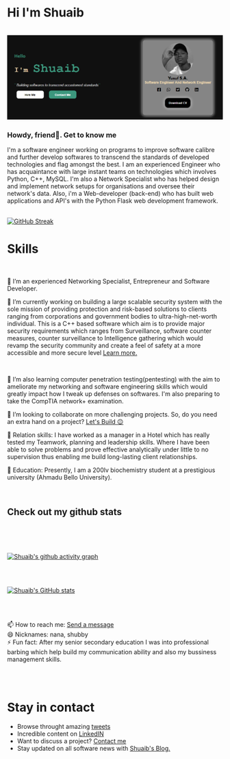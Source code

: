 <div><h1>Hi I'm Shuaib</h1></div>
</br>
</hr>
<img src="https://raw.githubusercontent.com/Yusuf-A-Shuaib/Yusuf-A-Shuaib/main/shuaib-banner.png" alt="Banner image of myself">
<!-- ![nana](../main/shuaib-banner.png) -->
</br>
</hr>
<div><h3>Howdy, friend👋. Get to know me</h3><div>
</hr>
I'm a software engineer working on programs to improve software calibre and further develop softwares to transcend the standards of developed technologies and flag amongst the best. I am an experienced Engineer who has acquaintance with large instant teams on technologies which involves Python, C++, MySQL. I'm also a Network Specialist who has helped design and implement network setups for organisations and oversee their network's data. Also, i'm a Web-developer (back-end) who has built web applications and API's with the Python Flask web development framework.
</br>
<!-- INTELLIGENCE CONSULTANCY</br>
Analytical and problem-solving skills -->
</br>
</hr>

[![GitHub Streak](http://github-readme-streak-stats.herokuapp.com?user=Yusuf-A-Shuaib&theme=neon-dark&border=3c977a&date_format=M%20j%5B%2C%20Y%5D)](https://github.com/Yusuf-A-Shuaib/Yusuf-A-Shuaib)

</hr>
<div><h1>Skills</h1></div>
</br>

🤔 I’m an experienced Networking Specialist, Entrepreneur and Software Developer.
</br>

🔭 I’m currently working on building a large scalable security system with the sole mission of providing protection and risk-based solutions to clients ranging from corporations and government bodies to ultra-high-net-worth individual. This is a C++ based software which aim is to provide major security requirements which ranges from Surveillance, software counter measures, counter surveillance to Intelligence gathering which would revamp the security community and create a feel of safety at a more accessible and more secure level <a href="#">Learn more.</a>
</br>

</br>

🌱 I’m also learning computer penetration testing(pentesting) with the aim to ameliorate my networking and software engineering skills which would greatly impact how I tweak up defenses on softwares. I'm also preparing to take the CompTIA network+ examination.
</br>

👯 I’m looking to collaborate on more challenging projects. So, do you need an extra hand on a project? <a href="mailto:shuaibudeenyusuf@gmail.com">Let's Build 😉</a>
</br>

💬 Relation skills: I have worked as a manager in a Hotel which has really tested my Teamwork, planning and leadership skills. Where I have been able to solve problems and prove effective analytically under little to no supervision thus enabling me build long-lasting client relationships.
</br>

🏫 Education: Presently, I am a 200lv biochemistry student at a prestigious university (Ahmadu Bello University).
</br>
</hr>


</br>
<h2>Check out my github stats</h2>
</br>
</br>

</hr>
</br>

[![Shuaib's github activity graph](https://activity-graph.herokuapp.com/graph?username=Yusuf-A-Shuaib&count_private=true&theme=react-dark&custom_title=Shuaib's%20Contribution%20Graph)](https://github.com/Yusuf-A-Shuaib/Yusuf-A-Shuaib)

</br>
</hr>
</br>


[![Shuaib's GitHub stats](https://github-readme-stats.vercel.app/api?username=Yusuf-A-Shuaib&count_private=true&show_icons=true&theme=merko)](https://github.com/Yusuf-A-Shuaib/Yusuf-A-Shuaib)

</br>
</hr>
</br>

📫 How to reach me: <a href="mailto:shuaibudeenyusuf@gmail.com">Send a message</a>
</br>
😄 Nicknames: nana, shubby</br>
⚡ Fun fact: After my senior secondary education I was into professional barbing which help build my communication ability and also my bussiness management skills. </br>

</br>
</br>

<h1>Stay in contact</h1>
</hr>

- Browse throught amazing <a href="https://twitter.com/Yusuf_A_Shuaib">tweets</a>
- Incredible content on <a href="https://www.linkedin.com/in/shuaibudeen-yusuf-b3a2b0224">LinkedIN</a>
- Want to discuss a project? <a href = "mailto:shuaibudeenyusuf@gmail.com?subject = Feedback&body = Message">Contact me</a>
- Stay updated on all software news with <a href="">Shuaib's Blog.</a>

</br>
</hr>

<!-- [![Top Langs](https://github-readme-stats.vercel.app/api/top-langs/?username=Yusuf-A-Shuaib&langs_count=6&count_private=true&layout=compact)](https://github.com/Yusuf-A-Shuaib/Yusuf-A-Shuaib)
 -->

 





